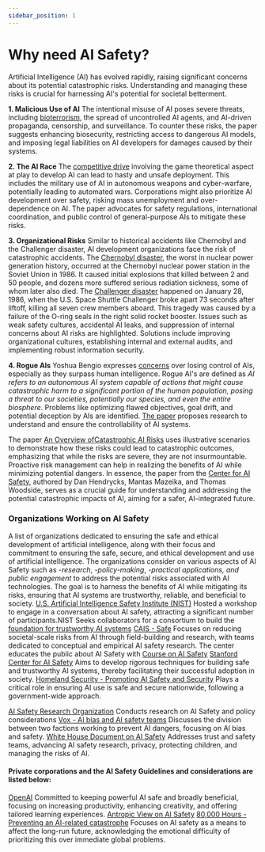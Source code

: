 ```yaml
---
sidebar_position: 1
---
```


# Why need AI Safety?
Artificial Intelligence (AI) has evolved rapidly, raising significant concerns about its potential catastrophic risks. Understanding and managing these risks is crucial for harnessing AI's potential for societal betterment.

**1. Malicious Use of AI**
The intentional misuse of AI poses severe threats, including [bioterrorism](https://www.rand.org/pubs/research_reports/RRA2977-1.html), the spread of uncontrolled AI agents, and AI-driven propaganda, censorship, and surveillance. To counter these risks, the paper suggests enhancing biosecurity, restricting access to dangerous AI models, and imposing legal liabilities on AI developers for damages caused by their systems.

**2. The AI Race**
The [competitive drive](https://www.ncuscr.org/podcast/us-china-ai-race/) involving the game theoretical aspect at play to develop AI can lead to hasty and unsafe deployment. This includes the military use of AI in autonomous weapons and cyber-warfare, potentially leading to automated wars. Corporations might also prioritize AI development over safety, risking mass unemployment and over-dependence on AI. The paper advocates for safety regulations, international coordination, and public control of general-purpose AIs to mitigate these risks.

**3. Organizational Risks**
Similar to historical accidents like Chernobyl and the Challenger disaster, AI development organizations face the risk of catastrophic accidents. 
The [Chernobyl disaster](https://www.britannica.com/event/Chernobyl-disaster), the worst in nuclear power generation history, occurred at the Chernobyl nuclear power station in the Soviet Union in 1986. It caused initial explosions that killed between 2 and 50 people, and dozens more suffered serious radiation sickness, some of whom later also died.
The [Challenger disaster](https://www.britannica.com/event/Challenger-disaster) happened on January 28, 1986, when the U.S. Space Shuttle Challenger broke apart 73 seconds after liftoff, killing all seven crew members aboard. This tragedy was caused by a failure of the O-ring seals in the right solid rocket booster​.
Issues such as weak safety cultures, accidental AI leaks, and suppression of internal concerns about AI risks are highlighted. Solutions include improving organizational cultures, establishing internal and external audits, and implementing robust information security.

**4. Rogue AIs**
Yoshua Bengio expresses [concerns](https://yoshuabengio.org/2023/05/22/how-rogue-ais-may-arise/) over losing control of AIs, especially as they surpass human intelligence. Rogue AI's are defined as *AI refers to an autonomous AI system capable of actions that might cause catastrophic harm to a significant portion of the human population, posing a threat to our societies, potentially our species, and even the entire biosphere*.  Problems like optimizing flawed objectives, goal drift, and potential deception by AIs are identified. [The paper](https://arxiv.org/pdf/2306.12001.pdf) proposes research to understand and ensure the controllability of AI systems.

The paper [An Overview ofCatastrophic AI Risks](https://arxiv.org/pdf/2306.12001.pdf) uses illustrative scenarios to demonstrate how these risks could lead to catastrophic outcomes, emphasizing that while the risks are severe, they are not insurmountable. Proactive risk management can help in realizing the benefits of AI while minimizing potential dangers.
In essence, the paper from the [Center for AI Safety](https://arxiv.org/pdf/2306.12001.pdf), authored by Dan Hendrycks, Mantas Mazeika, and Thomas Woodside, serves as a crucial guide for understanding and addressing the potential catastrophic impacts of AI, aiming for a safer, AI-integrated future​​.



### Organizations Working on AI Safety
A list of organizations dedicated to ensuring the safe and ethical development of artificial intelligence, along with their focus and commitment to ensuring the safe, secure, and ethical development and use of artificial intelligence. The organizations consider on various aspects of AI Safety such as 
-*research*, 
-*policy-making*, 
-*practical applications, and public engagement* to address the potential risks associated with AI technologies. The goal is to harness the benefits of AI while mitigating its risks, ensuring that AI systems are trustworthy, reliable, and beneficial to society.
[U.S. Artificial Intelligence Safety Institute (NIST)](https://www.nist.gov/artificial-intelligence/artificial-intelligence-safety-institute)
Hosted a workshop to engage in a conversation about AI safety, attracting a significant number of participants.NIST Seeks collaborators for a consortium to build the [foundation for trustworthy AI systems](https://www.nist.gov/news-events/news/2023/11/nist-seeks-collaborators-consortium-supporting-artificial-intelligence)
[CAIS - Safe](https://www.safe.ai/about)
Focuses on reducing societal-scale risks from AI through field-building and research, with teams dedicated to conceptual and empirical AI safety research. The center educates the public about AI Safety with [Course on AI Safety](https://course.mlsafety.org/)
[Stanford Center for AI Safety](https://aisafety.stanford.edu/)
Aims to develop rigorous techniques for building safe and trustworthy AI systems, thereby facilitating their successful adoption in society.
[Homeland Security - Promoting AI Safety and Security](https://www.dhs.gov/ai/promoting-ai-safety-and-security)
Plays a critical role in ensuring AI use is safe and secure nationwide, following a government-wide approach.

[AI Safety Research Organization](https://apartresearch.com/) 
Conducts research on AI Safety and policy considerations
[Vox - AI bias and AI safety teams](https://www.vox.com/future-perfect/2022/8/10/23298108/ai-dangers-ethics-alignment-present-future-risk)
Discusses the division between two factions working to prevent AI dangers, focusing on AI bias and safety.
[White House Document on AI Safety](https://www.whitehouse.gov/wp-content/uploads/2023/07/Ensuring-Safe-Secure-and-Trustworthy-AI.pdf)
Addresses trust and safety teams, advancing AI safety research, privacy, protecting children, and managing the risks of AI.

#### Private corporations and the AI Safety Guidelines and considerations are listed below:
[OpenAI](https://openai.com/blog/our-approach-to-ai-safety)
Committed to keeping powerful AI safe and broadly beneficial, focusing on increasing productivity, enhancing creativity, and offering tailored learning experiences.
[Antropic View on AI Safety](https://www.anthropic.com/index/core-views-on-ai-safety)
[80,000 Hours - Preventing an AI-related catastrophe](https://80000hours.org/problem-profiles/artificial-intelligence/)
Focuses on AI safety as a means to affect the long-run future, acknowledging the emotional difficulty of prioritizing this over immediate global problems.